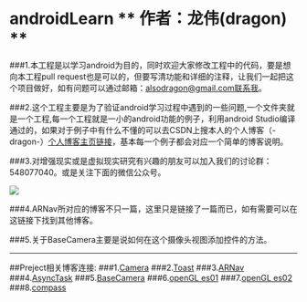 # androidLearn   ** 作者：龙伟(dragon) **

###1.本工程是以学习android为目的，同时欢迎大家修改工程中的代码，要是想向本工程pull request也是可以的，但要写清功能和详细的注释，让我们一起把这个项目做好，如有问题可以通过邮箱：alsodragon@gmail.com联系我。

###2.这个工程主要是为了验证android学习过程中遇到的一些问题,一个文件夹就是一个工程,每一个工程就是一小的android功能的例子，利用android Studio编译通过的，如果对于例子中有什么不懂的可以去CSDN上搜本人的个人博客（-dragon-）[个人博客主页链接](http://blog.csdn.net/yywan1314520)，基本每一个例子都会对应一个简单的博客说明。

###3.对增强现实或是虚拟现实研究有兴趣的朋友可以加入我们的讨论群：548077040。或是关注下面的微信公众号。

![](http://img.blog.csdn.net/20160928214635801)

###4.ARNav所对应的博客不只一篇，这里只是链接了一篇而已，如有需要可以在这链接下找到其他博客。

###5.关于BaseCamera主要是说如何在这个摄像头视图添加控件的方法。

---

##Preject相关博客连接:
###1.[Camera](http://blog.csdn.net/yywan1314520/article/details/51911869)
###2.[Toast](http://blog.csdn.net/yywan1314520/article/details/51912913)
###3.[ARNav](http://blog.csdn.net/yywan1314520/article/details/51935385)
###4.[AsyncTask](http://blog.csdn.net/yywan1314520/article/details/51985791)
###5.[BaseCamera](http://blog.csdn.net/yywan1314520/article/details/52027523)
###6.[openGL es01](http://blog.csdn.net/yywan1314520/article/details/52076132)
###7.[openGL es02](http://blog.csdn.net/yywan1314520/article/details/52093632)
###8.[compass](http://blog.csdn.net/yywan1314520/article/details/52123899)